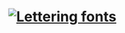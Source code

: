 #                                    [![Lettering fonts](https://see.fontimg.com/api/renderfont4/EajYz/eyJyIjoiZnMiLCJoIjo0MywidyI6MTAwMCwiZnMiOjQzLCJmZ2MiOiIjMTFBRTJEIiwiYmdjIjoiI0ZGRkVGRSIsInQiOjF9/Zmxvd2Vyc3BpZGVyLm9yZw/foyard.png)](https://www.fontspace.com/category/lettering)
